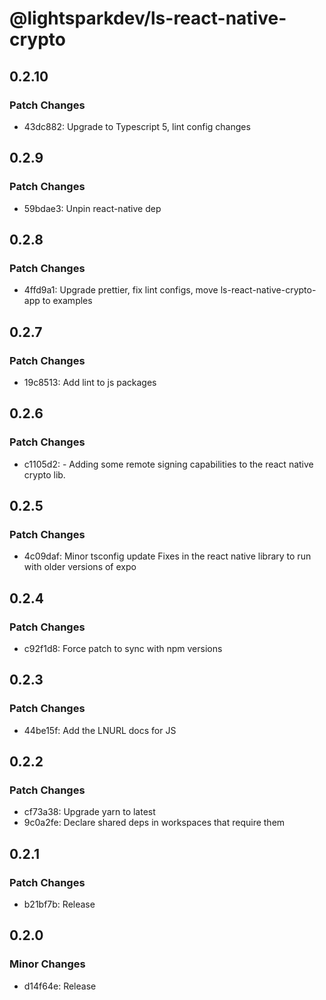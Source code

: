 # @lightsparkdev/ls-react-native-crypto

## 0.2.10

### Patch Changes

- 43dc882: Upgrade to Typescript 5, lint config changes

## 0.2.9

### Patch Changes

- 59bdae3: Unpin react-native dep

## 0.2.8

### Patch Changes

- 4ffd9a1: Upgrade prettier, fix lint configs, move ls-react-native-crypto-app to examples

## 0.2.7

### Patch Changes

- 19c8513: Add lint to js packages

## 0.2.6

### Patch Changes

- c1105d2: - Adding some remote signing capabilities to the react native crypto lib.

## 0.2.5

### Patch Changes

- 4c09daf: Minor tsconfig update
  Fixes in the react native library to run with older versions of expo

## 0.2.4

### Patch Changes

- c92f1d8: Force patch to sync with npm versions

## 0.2.3

### Patch Changes

- 44be15f: Add the LNURL docs for JS

## 0.2.2

### Patch Changes

- cf73a38: Upgrade yarn to latest
- 9c0a2fe: Declare shared deps in workspaces that require them

## 0.2.1

### Patch Changes

- b21bf7b: Release

## 0.2.0

### Minor Changes

- d14f64e: Release
